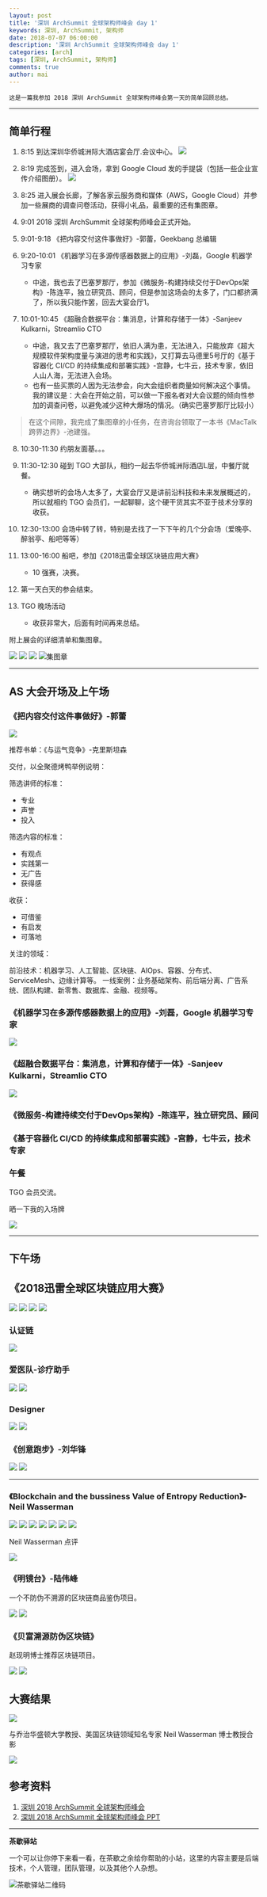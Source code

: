 ```yaml
---
layout: post
title: '深圳 ArchSummit 全球架构师峰会 day 1'
keywords: 深圳, ArchSummit, 架构师
date: 2018-07-07 06:00:00
description: '深圳 ArchSummit 全球架构师峰会 day 1'
categories: [arch]
tags: [深圳, ArchSummit, 架构师]
comments: true
author: mai
---
```


    这是一篇我参加 2018 深圳 ArchSummit 全球架构师峰会第一天的简单回顾总结。

----

## 简单行程

1. 8:15 到达深圳华侨城洲际大酒店宴会厅.会议中心。
![](./SZArchSummitConf2018/day1_00.jpg)
2. 8:19 完成签到，进入会场，拿到 Google Cloud 发的手提袋（包括一些企业宣传介绍图册）。
![](./SZArchSummitConf2018/day1_01.jpg)
3. 8:25 进入展会长廊，了解各家云服务商和媒体（AWS，Google Cloud）并参加一些展商的调查问卷活动，获得小礼品，最重要的还有集图章。
4. 9:01 2018 深圳 ArchSummit 全球架构师峰会正式开始。
5. 9:01-9:18 《把内容交付这件事做好》-郭蕾，Geekbang 总编辑
6. 9:20-10:01 《机器学习在多源传感器数据上的应用》-刘磊，Google 机器学习专家

    + 中途，我也去了巴塞罗那厅，参加《微服务-构建持续交付于DevOps架构》-陈连平，独立研究员、顾问，但是参加这场会的太多了，门口都挤满了，所以我只能作罢，回去大宴会厅1。

7. 10:01-10:45 《超融合数据平台：集消息，计算和存储于一体》-Sanjeev Kulkarni，Streamlio CTO
    + 中途，我又去了巴塞罗那厅，依旧人满为患，无法进入，只能放弃《超大规模软件架构度量与演进的思考和实践》，又打算去马德里5号厅的《基于容器化 CI/CD 的持续集成和部署实践》-宫静，七牛云，技术专家，依旧人山人海，无法进入会场。
    + 也有一些买票的人因为无法参会，向大会组织者商量如何解决这个事情。我的建议是：大会在开始之前，可以做一下报名者对大会议题的倾向性参加的调查问卷，以避免减少这种大爆场的情况。（确实巴塞罗那厅比较小）

>在这个间隙，我完成了集图章的小任务，在咨询台领取了一本书《MacTalk 跨界边界》-池建强。

8. 10:30-11:30 约朋友面基。。。
9. 11:30-12:30 碰到 TGO 大部队，相约一起去华侨城洲际酒店L层，中餐厅就餐。

    + 确实想听的会场人太多了，大宴会厅又是讲前沿科技和未来发展概述的，所以就相约 TGO 会员们，一起聊聊，这个硬干货其实不亚于技术分享的收获。

10. 12:30-13:00 会场中转了转，特别是去找了一下下午的几个分会场（爱晚亭、醉翁亭、船吧等等）
11. 13:00-16:00 船吧，参加《2018迅雷全球区块链应用大赛》

    + 10 强赛，决赛。

12. 第一天白天的参会结束。
13. TGO 晚场活动

    + 收获非常大，后面有时间再来总结。

附上展会的详细清单和集图章。

![](./SZArchSummitConf2018/start_00.jpg)
![](./SZArchSummitConf2018/start_01.jpg)
![](./SZArchSummitConf2018/start_02.jpg)
![集图章](./SZArchSummitConf2018/tuzhang.jpg)

----

## AS 大会开场及上午场

### 《把内容交付这件事做好》-郭蕾

![](./SZArchSummitConf2018/day1_02.jpg)

推荐书单：《与运气竞争》-克里斯坦森

交付，以全聚德烤鸭举例说明：

筛选讲师的标准：

- 专业
- 声誉
- 投入

筛选内容的标准：

- 有观点
- 实践第一
- 无广告
- 获得感

收获：

- 可借鉴
- 有启发
- 可落地

关注的领域：

前沿技术：机器学习、人工智能、区块链、AIOps、容器、分布式、ServiceMesh、边缘计算等。
一线案例：业务基础架构、前后端分离、广告系统、团队构建、新零售、数据库、金融、视频等。

### 《机器学习在多源传感器数据上的应用》-刘磊，Google 机器学习专家

![](./SZArchSummitConf2018/day1_03.jpg)

### 《超融合数据平台：集消息，计算和存储于一体》-Sanjeev Kulkarni，Streamlio CTO

![](./SZArchSummitConf2018/day1_04.jpg)

### 《微服务-构建持续交付于DevOps架构》-陈连平，独立研究员、顾问

### 《基于容器化 CI/CD 的持续集成和部署实践》-宫静，七牛云，技术专家

### 午餐

TGO 会员交流。

晒一下我的入场牌

![](./SZArchSummitConf2018/day1_05.jpg)

----

## 下午场

## 《2018迅雷全球区块链应用大赛》

![](./SZArchSummitConf2018/day1_06.jpg)
![](./SZArchSummitConf2018/day1_07.jpg)
![](./SZArchSummitConf2018/day1_08.jpg)
![](./SZArchSummitConf2018/day1_09.jpg)

### 认证链

![](./SZArchSummitConf2018/blockchain_01.jpg)

### 爱医队-诊疗助手

![](./SZArchSummitConf2018/helper_01.jpg)
![](./SZArchSummitConf2018/helper_02.jpg)

### Designer

![](./SZArchSummitConf2018/designer_01.jpg)
![](./SZArchSummitConf2018/designer_02.jpg)

### 《创意跑步》-刘华锋

![](./SZArchSummitConf2018/running_01.jpg)
![](./SZArchSummitConf2018/running_02.jpg)

----

### 《Blockchain and the bussiness Value of Entropy Reduction》-Neil Wasserman

![](./SZArchSummitConf2018/neil_00.jpg)
![](./SZArchSummitConf2018/neil_01.jpg)
![](./SZArchSummitConf2018/neil_02.jpg)
![](./SZArchSummitConf2018/neil_03.jpg)
![](./SZArchSummitConf2018/neil_04.jpg)
![](./SZArchSummitConf2018/neil_05.jpg)
![](./SZArchSummitConf2018/neil_06.jpg)

Neil Wasserman 点评

![](./SZArchSummitConf2018/NeilWasserman.jpg)


### 《明镜台》-陆伟峰

一个不防伪不溯源的区块链商品鉴伪项目。

![](./SZArchSummitConf2018/jing_01.jpg)
![](./SZArchSummitConf2018/jing_02.jpg)

### 《贝富溯源防伪区块链》

赵现明博士推荐区块链项目。

![](./SZArchSummitConf2018/paybf_01.jpg)
![](./SZArchSummitConf2018/paybf_02.jpg)

## 大赛结果

![](./SZArchSummitConf2018/top.jpg)

与乔治华盛顿大学教授、美国区块链领域知名专家 Neil Wasserman 博士教授合影

![](./SZArchSummitConf2018/me_Neil.jpg)

## 参考资料

1. [深圳 2018 ArchSummit 全球架构师峰会](https://sz2018.archsummit.com/)
2. [深圳 2018 ArchSummit 全球架构师峰会 PPT](https://ppt.geekbang.org/list/assz2018)

----

**茶歇驿站**

一个可以让你停下来看一看，在茶歇之余给你帮助的小站，这里的内容主要是后端技术，个人管理，团队管理，以及其他个人杂想。

![茶歇驿站二维码](https://raw.githubusercontent.com/yangwenmai/maiyang.me/master/blog/tech_tea.jpg)
